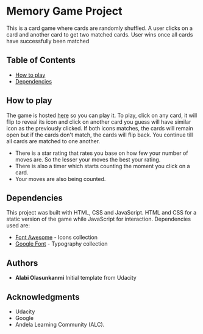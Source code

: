 # Memory Game Project
This is a card game where cards are randomly shuffled. A user clicks on a card and another card to get two matched cards. User wins once all cards have successfully been matched
## Table of Contents

* [How to play](#instructions)
* [Dependencies](#dependencies)

## How to play

The game is hosted [here](https://olasunkanmi04.github.io/Memory-Card-Game/) so you can play it.
To play, click on any card, it will flip to reveal its icon and click on another card you guess will have similar icon as the previously clicked. If both icons matches, the cards will remain open but if the cards don't match, the cards will flip back.
You continue till all cards are matched to one another.

* There is a star rating that rates you base on how few your number of moves are. So the lesser your moves the best your rating.
* There is also a timer which starts counting the moment you click on a card.
* Your moves are also being counted.

## Dependencies

This project was built with HTML, CSS and JavaScript.
HTML and CSS for a static version of the game while JavaScript for interaction.
Dependencies used are:

* [Font Awesome](http://fontawesome.io) - Icons collection
* [Google Font](https://fonts.google.com/) - Typography collection

## Authors

* **Alabi Olasunkanmi**
Initial template from Udacity

## Acknowledgments

* Udacity
* Google
* Andela Learning Community (ALC).
